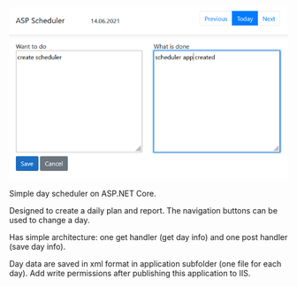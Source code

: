 ![scheduler](scheduler.png)

Simple day scheduler on ASP.NET Core.

Designed to create a daily plan and report. The navigation buttons can be used to change a day.

Has simple architecture: one get handler (get day info) and one post handler (save day info).

Day data are saved in xml format in application subfolder (one file for each day). Add write permissions after publishing this application to IIS. 
